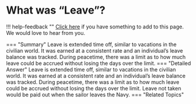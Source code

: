 # What was “Leave”?

!!! help-feedback ""
    [Click here](https://replace.md) if you have something to add to this page. We would love to hear from you.

=== "Summary"
    Leave is extended time off, similar to vacations in the civilian world. It was earned at a consistent rate and an individual’s leave balance was tracked. During peacetime, there was a limit as to how much leave could be accrued without losing the days over the limit.
=== "Detailed Answer"
    Leave is extended time off, similar to vacations in the civilian world.  It was earned at a consistent rate and an individual’s leave balance was tracked.  During peacetime, there was a limit as to how much leave could be accrued without losing the days over the limit.  Leave not taken would be paid out when the sailor leaves the Navy.
=== "Related Topics"
    
